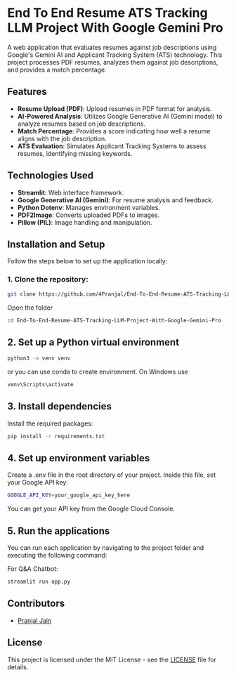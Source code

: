 # End To End Resume ATS Tracking LLM Project With Google Gemini Pro

A web application that evaluates resumes against job descriptions using Google's Gemini AI and Applicant Tracking System (ATS) technology. This project processes PDF resumes, analyzes them against job descriptions, and provides a match percentage.

## Features

- **Resume Upload (PDF)**: Upload resumes in PDF format for analysis.
- **AI-Powered Analysis**: Utilizes Google Generative AI (Gemini model) to analyze resumes based on job descriptions.
- **Match Percentage**: Provides a score indicating how well a resume aligns with the job description.
- **ATS Evaluation**: Simulates Applicant Tracking Systems to assess resumes, identifying missing keywords.

## Technologies Used

- **Streamlit**: Web interface framework.
- **Google Generative AI (Gemini)**: For resume analysis and feedback.
- **Python Dotenv**: Manages environment variables.
- **PDF2Image**: Converts uploaded PDFs to images.
- **Pillow (PIL)**: Image handling and manipulation.

## Installation and Setup

Follow the steps below to set up the application locally:

### 1. Clone the repository:

```bash
git clone https://github.com/4Pranjal/End-To-End-Resume-ATS-Tracking-LLM-Project-With-Google-Gemini-Pro
```
Open the folder
```bash
cd End-To-End-Resume-ATS-Tracking-LLM-Project-With-Google-Gemini-Pro
```
## 2. Set up a Python virtual environment 
   ```bash
   python3 -m venv venv
   ```
or you can use conda to create environment.
On Windows use
   ```bash
venv\Scripts\activate
   ```
## 3. Install dependencies
Install the required packages:
   ```bash
   pip install -r requirements.txt
   ```

## 4. Set up environment variables
Create a .env file in the root directory of your project.
Inside this file, set your Google API key:
   ```bash
GOOGLE_API_KEY=your_google_api_key_here
   ```
You can get your API key from the Google Cloud Console.

## 5. Run the applications
You can run each application by navigating to the project folder and executing the following command:

For Q&A Chatbot:
   ```bash
   streamlit run app.py
   ```
 

## Contributors

- [Pranjal Jain](https://github.com/4Pranjal)

## License

This project is licensed under the MIT License - see the [LICENSE](LICENSE) file for details.
